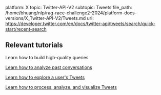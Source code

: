 platform: X
topic: Twitter-API-V2
subtopic: Tweets
file_path: /home/bhuang/nlp/rag-race-challenge2-2024/platform-docs-versions/X_Twitter-API-V2/Tweets.md
url: https://developer.twitter.com/en/docs/twitter-api/tweets/search/quick-start/recent-search

## Relevant tutorials

Learn how to build high-quality queries

[Learn how to analyze past conversations](https://developer.twitter.com/en/docs/tutorials/analyze-past-conversations "Learn how to analyze past conversations")

[Learn how to explore a user's Tweets](https://developer.twitter.com/en/docs/tutorials/explore-a-users-tweets "Learn how to explore a user's Tweets")

[Learn how to process, analyze, and visualize Tweets](https://developer.twitter.com/en/docs/tutorials/developer-guide--twitter-api-toolkit-for-google-cloud "Learn how to process, analyze, and visualize Tweets")